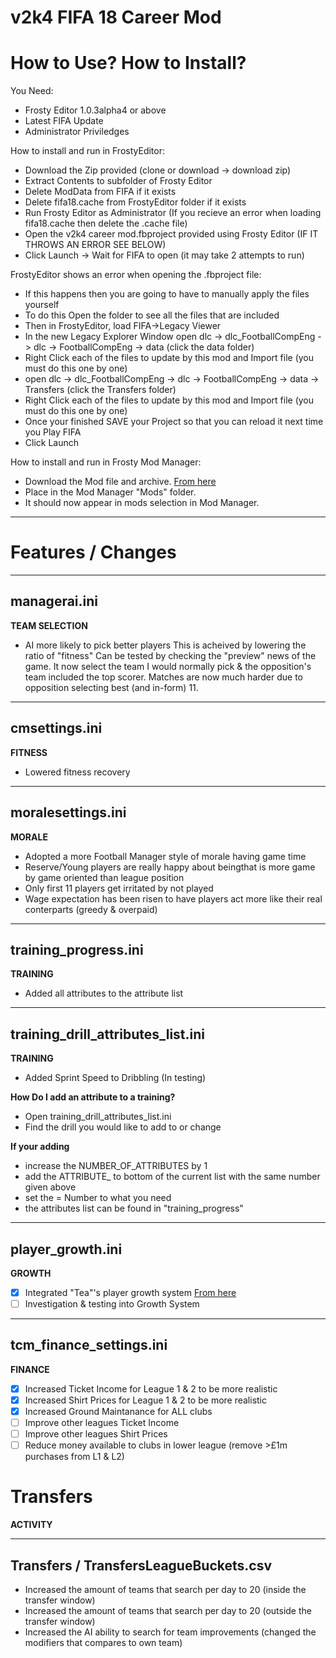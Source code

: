 # v2k4 FIFA 18 Career Mod

# How to Use? How to Install?

You Need:
- Frosty Editor 1.0.3alpha4 or above
- Latest FIFA Update
- Administrator Priviledges

How to install and run in FrostyEditor:
- Download the Zip provided (clone or download -> download zip)
- Extract Contents to subfolder of Frosty Editor
- Delete ModData from FIFA if it exists
- Delete fifa18.cache from FrostyEditor folder if it exists
- Run Frosty Editor as Administrator (If you recieve an error when loading fifa18.cache then delete the .cache file)
- Open the v2k4 career mod.fbproject provided using Frosty Editor (IF IT THROWS AN ERROR SEE BELOW)
- Click Launch -> Wait for FIFA to open (it may take 2 attempts to run)

FrostyEditor shows an error when opening the .fbproject file:
- If this happens then you are going to have to manually apply the files yourself
- To do this Open the folder to see all the files that are included
- Then in FrostyEditor, load FIFA->Legacy Viewer
- In the new Legacy Explorer Window open dlc -> dlc_FootballCompEng -> dlc -> FootballCompEng -> data (click the data folder)
- Right Click each of the files to update by this mod and Import file (you must do this one by one)
- open dlc -> dlc_FootballCompEng -> dlc -> FootballCompEng -> data -> Transfers (click the Transfers folder)
- Right Click each of the files to update by this mod and Import file (you must do this one by one)
- Once your finished SAVE your Project so that you can reload it next time you Play FIFA
- Click Launch

How to install and run in Frosty Mod Manager:
- Download the Mod file and archive. [From here](https://1drv.ms/f/s!AnhDYHPF81b3gdN6vWXKsuIf7pq6Gg)
- Place in the Mod Manager "Mods" folder. 
- It should now appear in mods selection in Mod Manager.

---------------------------

# Features / Changes

---------------------------
managerai.ini
---------------------------

__TEAM SELECTION__

- AI more likely to pick better players
This is acheived by lowering the ratio of "fitness"
Can be tested by checking the "preview" news of the game. It now select the team I would normally pick & the opposition's team included the top scorer. 
Matches are now much harder due to opposition selecting best (and in-form) 11.

---------------------------
cmsettings.ini
---------------------------

__FITNESS__

- Lowered fitness recovery

---------------------------
moralesettings.ini
---------------------------

__MORALE__

- Adopted a more Football Manager style of morale having game time
- Reserve/Young players are really happy about beingthat is more game by game oriented than league position
- Only first 11 players get irritated by not  played
- Wage expectation has been risen to have players act more like their real conterparts (greedy & overpaid)

---------------------------
training_progress.ini
---------------------------

__TRAINING__

- Added all attributes to the attribute list

---------------------------
training_drill_attributes_list.ini
---------------------------

__TRAINING__

- Added Sprint Speed to Dribbling (In testing)

**How Do I add an attribute to a training?**

- Open training_drill_attributes_list.ini
- Find the drill you would like to add to or change

**If your adding** 
- increase the NUMBER_OF_ATTRIBUTES by 1
- add the ATTRIBUTE_ to bottom of the current list with the same number given above
- set the = Number to what you need
- the attributes list can be found in "training_progress"


---------------------------
player_growth.ini
---------------------------
 
__GROWTH__
- [x] Integrated "Tea"'s player growth system [From here](http://www.soccergaming.com/index.php?threads/player-overall-physical-degradation-fix.6464936/)
- [ ] Investigation & testing into Growth System

---------------------------
tcm_finance_settings.ini
---------------------------

__FINANCE__
- [x] Increased Ticket Income for League 1 & 2 to be more realistic
- [x] Increased Shirt Prices for League 1 & 2 to be more realistic
- [x] Increased Ground Maintanance for ALL clubs
- [ ] Improve other leagues Ticket Income
- [ ] Improve other leagues Shirt Prices
- [ ] Reduce money available to clubs in lower league (remove >£1m purchases from L1 & L2)

# Transfers

__ACTIVITY__

--------------------------------------
Transfers / TransfersLeagueBuckets.csv
--------------------------------------
- Increased the amount of teams that search per day to 20 (inside the transfer window)
- Increased the amount of teams that search per day to 20 (outside the transfer window)
- Increased the AI ability to search for team improvements (changed the modifiers that compares to own team)


